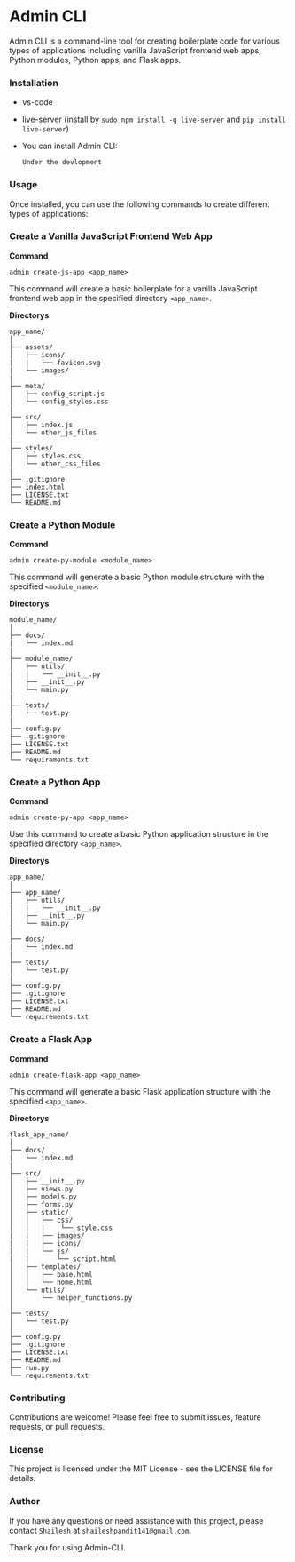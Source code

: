 # Admin CLI

Admin CLI is a command-line tool for creating boilerplate code for various types of applications including vanilla JavaScript frontend web apps, Python modules, Python apps, and Flask apps.

### Installation
- vs-code
- live-server (install by `sudo npm install -g live-server` and `pip install live-server`)

- You can install Admin CLI:
    ```shell
    Under the devlopment
    ```

### Usage

Once installed, you can use the following commands to create different types of applications:

### Create a Vanilla JavaScript Frontend Web App
**Command**
```shell
admin create-js-app <app_name>
```
This command will create a basic boilerplate for a vanilla JavaScript frontend web app in the specified directory `<app_name>`.

**Directorys**
```
app_name/
│
├── assets/
│   ├── icons/
|   |   └── favicon.svg
|   └── images/
|
├── meta/
│   ├── config_script.js
│   └── config_styles.css
|
├── src/
│   ├── index.js
│   └── other_js_files
|
├── styles/
│   ├── styles.css
│   └── other_css_files
|
├── .gitignore
├── index.html
├── LICENSE.txt
└── README.md
```

### Create a Python Module
**Command**
```shell
admin create-py-module <module_name>
```

This command will generate a basic Python module structure with the specified `<module_name>`.

**Directorys**
```
module_name/
│
├── docs/
|   └── index.md
|
├── module_name/
│   ├── utils/
|   |   └── __init__.py
│   ├── __init__.py
│   └── main.py
|
├── tests/
│   └── test.py
|
├── config.py
├── .gitignore
├── LICENSE.txt
├── README.md
└── requirements.txt
```

### Create a Python App
**Command**
```shell
admin create-py-app <app_name>
```

Use this command to create a basic Python application structure in the specified directory `<app_name>`.

**Directorys**
```
app_name/
|
├── app_name/
│   ├── utils/
|   |   └── __init__.py
│   ├── __init__.py
│   └── main.py
|
├── docs/
|   └── index.md
|
├── tests/
│   └── test.py
|
├── config.py
├── .gitignore
├── LICENSE.txt
├── README.md
└── requirements.txt
```

### Create a Flask App
**Command**
```shell
admin create-flask-app <app_name>
```

This command will generate a basic Flask application structure with the specified `<app_name>`.

**Directorys**
```
flask_app_name/
│
├── docs/
|   └── index.md
|
├── src/
│   ├── __init__.py
│   ├── views.py
│   ├── models.py
│   ├── forms.py
│   ├── static/
│   │   ├── css/
│   │   |    └── style.css
|   |   ├── images/
|   |   ├── icons/
|   |   └── js/
|   |       └── script.html
│   ├── templates/
│   │   ├── base.html
│   │   └── home.html
│   └── utils/
│       └── helper_functions.py
│
├── tests/
│   └── test.py
│
├── config.py
├── .gitignore
├── LICENSE.txt
├── README.md
├── run.py
└── requirements.txt
```

### Contributing
Contributions are welcome! Please feel free to submit issues, feature requests, or pull requests.

### License
This project is licensed under the MIT License - see the LICENSE file for details.

### Author
If you have any questions or need assistance with this project, please contact `Shailesh` at `shaileshpandit141@gmail.com`.

Thank you for using Admin-CLI.

